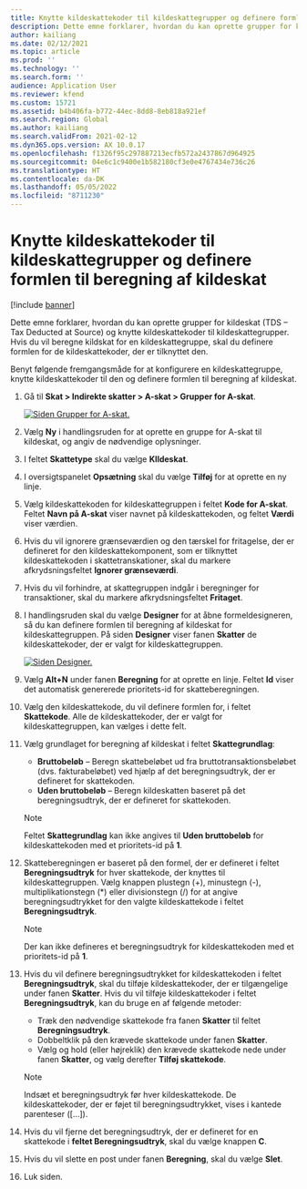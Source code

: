 ```yaml
---
title: Knytte kildeskattekoder til kildeskattegrupper og definere formlen til beregning af kildeskat
description: Dette emne forklarer, hvordan du kan oprette grupper for kildeskat (TDS – Tax Deducted at Source) og knytte kildeskattekoder til kildeskattegrupper. Hvis du vil beregne kildskat for en kildeskattegruppe, skal du definere formlen for de kildeskattekoder, der er tilknyttet den.
author: kailiang
ms.date: 02/12/2021
ms.topic: article
ms.prod: ''
ms.technology: ''
ms.search.form: ''
audience: Application User
ms.reviewer: kfend
ms.custom: 15721
ms.assetid: b4b406fa-b772-44ec-8dd8-8eb818a921ef
ms.search.region: Global
ms.author: kailiang
ms.search.validFrom: 2021-02-12
ms.dyn365.ops.version: AX 10.0.17
ms.openlocfilehash: f1326f95c297887213ecfb572a2437867d964925
ms.sourcegitcommit: 04e6c1c9400e1b582180cf3e0e4767434e736c26
ms.translationtype: HT
ms.contentlocale: da-DK
ms.lasthandoff: 05/05/2022
ms.locfileid: "8711230"
---
```

# <a name="attach-tds-tax-codes-to-tds-tax-groups-and-define-the-formula-for-calculating-tds"></a>Knytte kildeskattekoder til kildeskattegrupper og definere formlen til beregning af kildeskat

[!include [banner](../includes/banner.md)]

Dette emne forklarer, hvordan du kan oprette grupper for kildeskat (TDS – Tax Deducted at Source) og knytte kildeskattekoder til kildeskattegrupper. Hvis du vil beregne kildskat for en kildeskattegruppe, skal du definere formlen for de kildeskattekoder, der er tilknyttet den.

Benyt følgende fremgangsmåde for at konfigurere en kildeskattegruppe, knytte kildeskattekoder til den og definere formlen til beregning af kildeskat.

1. Gå til **Skat \> Indirekte skatter \> A-skat \> Grupper for A-skat**.

    [![Siden Grupper for A-skat.](./media/apac-ind-TDS-29.png)](./media/apac-ind-TDS-29.png)

2. Vælg **Ny** i handlingsruden for at oprette en gruppe for A-skat til kildeskat, og angiv de nødvendige oplysninger.
3. I feltet **Skattetype** skal du vælge **KIldeskat**.
4. I oversigtspanelet **Opsætning** skal du vælge **Tilføj** for at oprette en ny linje.
5. Vælg kildeskattekoden for kildeskattegruppen i feltet **Kode for A-skat**. Feltet **Navn på A-skat** viser navnet på kildeskattekoden, og feltet **Værdi** viser værdien.
6. Hvis du vil ignorere grænseværdien og den tærskel for fritagelse, der er defineret for den kildeskattekomponent, som er tilknyttet kildeskattekoden i skattetranskationer, skal du markere afkrydsningsfeltet **Ignorer grænseværdi**.
7. Hvis du vil forhindre, at skattegruppen indgår i beregninger for transaktioner, skal du markere afkrydsningsfeltet **Fritaget**.
8. I handlingsruden skal du vælge **Designer** for at åbne formeldesigneren, så du kan definere formlen til beregning af kildeskat for kildeskattegruppen. På siden **Designer** viser fanen **Skatter** de kildeskattekoder, der er valgt for kildeskattegruppen.

    [![Siden Designer.](./media/apac-ind-TDS-30.png)](./media/apac-ind-TDS-30.png)

9. Vælg **Alt+N** under fanen **Beregning** for at oprette en linje. Feltet **Id** viser det automatisk genererede prioritets-id for skatteberegningen.
10. Vælg den kildeskattekode, du vil definere formlen for, i feltet **Skattekode**. Alle de kildeskattekoder, der er valgt for kildeskattegruppen, kan vælges i dette felt.
11. Vælg grundlaget for beregning af kildeskat i feltet **Skattegrundlag**:

    - **Bruttobeløb** – Beregn skattebeløbet ud fra bruttotransaktionsbeløbet (dvs. fakturabeløbet) ved hjælp af det beregningsudtryk, der er defineret for skattekoden.
    - **Uden bruttobeløb** – Beregn kildeskatten baseret på det beregningsudtryk, der er defineret for skattekoden.

    > [!NOTE]
    > Feltet **Skattegrundlag** kan ikke angives til **Uden bruttobeløb** for kildeskattekoden med et prioritets-id på **1**.

12. Skatteberegningen er baseret på den formel, der er defineret i feltet **Beregningsudtryk** for hver skattekode, der knyttes til kildeskattegruppen. Vælg knappen plustegn (+), minustegn (-), multiplikationstegn (\*) eller divisionstegn (/) for at angive beregningsudtrykket for den valgte kildeskattekode i feltet **Beregningsudtryk**.

    > [!NOTE]
    > Der kan ikke defineres et beregningsudtryk for kildeskattekoden med et prioritets-id på **1**.

13. Hvis du vil definere beregningsudtrykket for kildeskattekoden i feltet **Beregningsudtryk**, skal du tilføje kildeskattekoder, der er tilgængelige under fanen **Skatter**. Hvis du vil tilføje kildeskattekoder i feltet **Beregningsudtryk**, kan du bruge en af følgende metoder:

    - Træk den nødvendige skattekode fra fanen **Skatter** til feltet **Beregningsudtryk**.
    - Dobbeltklik på den krævede skattekode under fanen **Skatter**.
    - Vælg og hold (eller højreklik) den krævede skattekode nede under fanen **Skatter**, og vælg derefter **Tilføj skattekode**.

    > [!NOTE]
    > Indsæt et beregningsudtryk før hver kildeskattekode. De kildeskattekoder, der er føjet til beregningsudtrykket, vises i kantede parenteser (\[...\]).

14. Hvis du vil fjerne det beregningsudtryk, der er defineret for en skattekode i **feltet Beregningsudtryk**, skal du vælge knappen **C**.
15. Hvis du vil slette en post under fanen **Beregning**, skal du vælge **Slet**.
16. Luk siden.
